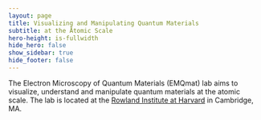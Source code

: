 ```yaml
---
layout: page
title: Visualizing and Manipulating Quantum Materials
subtitle: at the Åtomic Scale
hero-height: is-fullwidth
hide_hero: false
show_sidebar: true
hide_footer: false
---
```



The Electron Microscopy of Quantum Materials (EMQmat) lab aims to visualize, understand and manipulate quantum materials at the atomic scale.
The lab is located at the <a href="https://www2.rowland.harvard.edu/">Rowland Institute at Harvard</a> in Cambridge, MA.

